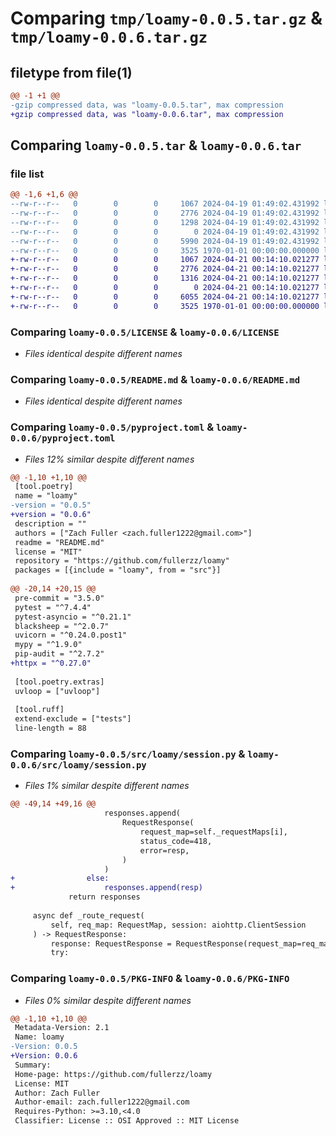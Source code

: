 # Comparing `tmp/loamy-0.0.5.tar.gz` & `tmp/loamy-0.0.6.tar.gz`

## filetype from file(1)

```diff
@@ -1 +1 @@
-gzip compressed data, was "loamy-0.0.5.tar", max compression
+gzip compressed data, was "loamy-0.0.6.tar", max compression
```

## Comparing `loamy-0.0.5.tar` & `loamy-0.0.6.tar`

### file list

```diff
@@ -1,6 +1,6 @@
--rw-r--r--   0        0        0     1067 2024-04-19 01:49:02.431992 loamy-0.0.5/LICENSE
--rw-r--r--   0        0        0     2776 2024-04-19 01:49:02.431992 loamy-0.0.5/README.md
--rw-r--r--   0        0        0     1298 2024-04-19 01:49:02.431992 loamy-0.0.5/pyproject.toml
--rw-r--r--   0        0        0        0 2024-04-19 01:49:02.431992 loamy-0.0.5/src/loamy/__init__.py
--rw-r--r--   0        0        0     5990 2024-04-19 01:49:02.431992 loamy-0.0.5/src/loamy/session.py
--rw-r--r--   0        0        0     3525 1970-01-01 00:00:00.000000 loamy-0.0.5/PKG-INFO
+-rw-r--r--   0        0        0     1067 2024-04-21 00:14:10.021277 loamy-0.0.6/LICENSE
+-rw-r--r--   0        0        0     2776 2024-04-21 00:14:10.021277 loamy-0.0.6/README.md
+-rw-r--r--   0        0        0     1316 2024-04-21 00:14:10.021277 loamy-0.0.6/pyproject.toml
+-rw-r--r--   0        0        0        0 2024-04-21 00:14:10.021277 loamy-0.0.6/src/loamy/__init__.py
+-rw-r--r--   0        0        0     6055 2024-04-21 00:14:10.021277 loamy-0.0.6/src/loamy/session.py
+-rw-r--r--   0        0        0     3525 1970-01-01 00:00:00.000000 loamy-0.0.6/PKG-INFO
```

### Comparing `loamy-0.0.5/LICENSE` & `loamy-0.0.6/LICENSE`

 * *Files identical despite different names*

### Comparing `loamy-0.0.5/README.md` & `loamy-0.0.6/README.md`

 * *Files identical despite different names*

### Comparing `loamy-0.0.5/pyproject.toml` & `loamy-0.0.6/pyproject.toml`

 * *Files 12% similar despite different names*

```diff
@@ -1,10 +1,10 @@
 [tool.poetry]
 name = "loamy"
-version = "0.0.5"
+version = "0.0.6"
 description = ""
 authors = ["Zach Fuller <zach.fuller1222@gmail.com>"]
 readme = "README.md"
 license = "MIT"
 repository = "https://github.com/fullerzz/loamy"
 packages = [{include = "loamy", from = "src"}]
 
@@ -20,14 +20,15 @@
 pre-commit = "3.5.0"
 pytest = "^7.4.4"
 pytest-asyncio = "^0.21.1"
 blacksheep = "^2.0.7"
 uvicorn = "^0.24.0.post1"
 mypy = "^1.9.0"
 pip-audit = "^2.7.2"
+httpx = "^0.27.0"
 
 [tool.poetry.extras]
 uvloop = ["uvloop"]
 
 [tool.ruff]
 extend-exclude = ["tests"]
 line-length = 88
```

### Comparing `loamy-0.0.5/src/loamy/session.py` & `loamy-0.0.6/src/loamy/session.py`

 * *Files 1% similar despite different names*

```diff
@@ -49,14 +49,16 @@
                     responses.append(
                         RequestResponse(
                             request_map=self._requestMaps[i],
                             status_code=418,
                             error=resp,
                         )
                     )
+                else:
+                    responses.append(resp)
             return responses
 
     async def _route_request(
         self, req_map: RequestMap, session: aiohttp.ClientSession
     ) -> RequestResponse:
         response: RequestResponse = RequestResponse(request_map=req_map, status_code=0)
         try:
```

### Comparing `loamy-0.0.5/PKG-INFO` & `loamy-0.0.6/PKG-INFO`

 * *Files 0% similar despite different names*

```diff
@@ -1,10 +1,10 @@
 Metadata-Version: 2.1
 Name: loamy
-Version: 0.0.5
+Version: 0.0.6
 Summary: 
 Home-page: https://github.com/fullerzz/loamy
 License: MIT
 Author: Zach Fuller
 Author-email: zach.fuller1222@gmail.com
 Requires-Python: >=3.10,<4.0
 Classifier: License :: OSI Approved :: MIT License
```

